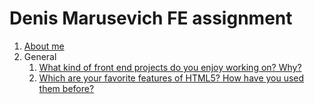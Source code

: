 # Denis Marusevich FE assignment

1. [About me](./answers/1_AboutMe.md)
2. General
   1. [What kind of front end projects do you enjoy working on? Why?](./answers/2_General/2.1_PreferedTypeOfProjects.md)
   2. [Which are your favorite features of HTML5? How have you used them before?](./answers/2_General/2.2_FavouriteHtml5Feature.md)
